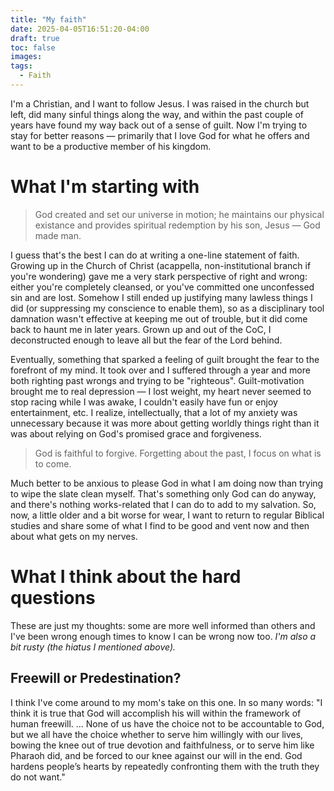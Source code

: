 ```yaml
---
title: "My faith"
date: 2025-04-05T16:51:20-04:00
draft: true
toc: false
images:
tags:
  - Faith
---
```

I'm a Christian, and I want to follow Jesus. I was raised in the church but left, did many sinful things along the way, and within the past couple of years have found my way back out of a sense of guilt. Now I'm trying to stay for better reasons — primarily that I love God for what he offers and want to be a productive member of his kingdom.

# What I'm starting with
> God created and set our universe in motion; he maintains our physical existance and provides spiritual redemption by his son, Jesus — God made man.

I guess that's the best I can do at writing a one-line statement of faith. Growing up in the Church of Christ (acappella, non-institutional branch if you're wondering) gave me a very stark perspective of right and wrong: either you're completely cleansed, or you've committed one unconfessed sin and are lost. Somehow I still ended up justifying many lawless things I did (or suppressing my conscience to enable them), so as a disciplinary tool damnation wasn't effective at keeping me out of trouble, but it did come back to haunt me in later years. Grown up and out of the CoC, I deconstructed enough to leave all but the fear of the Lord behind.

Eventually, something that sparked a feeling of guilt brought the fear to the forefront of my mind. It took over and I suffered through a year and more both righting past wrongs and trying to be "righteous". Guilt-motivation brought me to real depression — I lost weight, my heart never seemed to stop racing while I was awake, I couldn't easily have fun or enjoy entertainment, etc. I realize, intellectually, that a lot of my anxiety was unnecessary because it was more about getting worldly things right than it was about relying on God's promised grace and forgiveness.

> God is faithful to forgive. Forgetting about the past, I focus on what is to come.

Much better to be anxious to please God in what I am doing now than trying to wipe the slate clean myself. That's something only God can do anyway, and there's nothing works-related that I can do to add to my salvation. So, now, a little older and a bit worse for wear, I want to return to regular Biblical studies and share some of what I find to be good and vent now and then about what gets on my nerves.

# What I think about the hard questions

These are just my thoughts: some are more well informed than others and I've been wrong enough times to know I can be wrong now too. _I'm also a bit rusty (the hiatus I mentioned above)._

## Freewill or Predestination?
I think I've come around to my mom's take on this one. In so many words: "I think it is true that God will accomplish his will within the framework of human freewill. ... None of us have the choice not to be accountable to God, but we all have the choice whether to serve him willingly with our lives, bowing the knee out of true devotion and faithfulness, or to serve him like Pharaoh did, and be forced to our knee against our will in the end. God hardens people’s hearts by repeatedly confronting them with the truth they do not want."